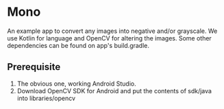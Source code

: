 # Mono

An example app to convert any images into negative and/or grayscale. We use Kotlin for language and OpenCV for altering the images. Some other dependencies can be found on app's build.gradle. 

## Prerequisite

1. The obvious one, working Android Studio.
1. Download OpenCV SDK for Android and put the contents of sdk/java into libraries/opencv
